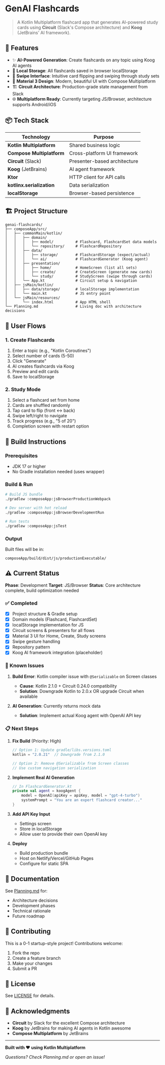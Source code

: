 # GenAI Flashcards

> A Kotlin Multiplatform flashcard app that generates AI-powered study cards using **Circuit** (Slack's Compose architecture) and **Koog** (JetBrains' AI framework).

## 🚀 Features

- ✨ **AI-Powered Generation**: Create flashcards on any topic using Koog AI agents
- 💾 **Local Storage**: All flashcards saved in browser localStorage
- 📱 **Swipe Interface**: Intuitive card flipping and swiping through study sets
- 🎨 **Material 3 Design**: Modern, beautiful UI with Compose Multiplatform
- 🏗️ **Circuit Architecture**: Production-grade state management from Slack
- 🌐 **Multiplatform Ready**: Currently targeting JS/Browser, architecture supports Android/iOS

## 📦 Tech Stack

| Technology | Purpose |
|-----------|---------|
| **Kotlin Multiplatform** | Shared business logic |
| **Compose Multiplatform** | Cross-platform UI framework |
| **Circuit** (Slack) | Presenter-based architecture |
| **Koog** (JetBrains) | AI agent framework |
| **Ktor** | HTTP client for API calls |
| **kotlinx.serialization** | Data serialization |
| **localStorage** | Browser-based persistence |

## 🏗️ Project Structure

```
genai-flashcards/
├── composeApp/src/
│   ├── commonMain/kotlin/
│   │   ├── domain/
│   │   │   ├── model/          # Flashcard, FlashcardSet data models
│   │   │   └── repository/     # FlashcardRepository
│   │   ├── data/
│   │   │   ├── storage/        # FlashcardStorage (expect/actual)
│   │   │   └── ai/             # FlashcardGenerator (Koog agent)
│   │   ├── presentation/
│   │   │   ├── home/           # HomeScreen (list all sets)
│   │   │   ├── create/         # CreateScreen (generate new cards)
│   │   │   └── study/          # StudyScreen (swipe through cards)
│   │   └── App.kt              # Circuit setup & navigation
│   ├── jsMain/kotlin/
│   │   ├── data/storage/       # localStorage implementation
│   │   └── main.kt             # JS entry point
│   └── jsMain/resources/
│       └── index.html          # App HTML shell
└── Planning.md                 # Living doc with architecture decisions
```

## 🎯 User Flows

### 1. Create Flashcards
1. Enter a topic (e.g., "Kotlin Coroutines")
2. Select number of cards (5-50)
3. Click "Generate"
4. AI creates flashcards via Koog
5. Preview and edit cards
6. Save to localStorage

### 2. Study Mode
1. Select a flashcard set from home
2. Cards are shuffled randomly
3. Tap card to flip (front ↔ back)
4. Swipe left/right to navigate
5. Track progress (e.g., "5 of 20")
6. Completion screen with restart option

## 🔧 Build Instructions

### Prerequisites
- JDK 17 or higher
- No Gradle installation needed (uses wrapper)

### Build & Run

```bash
# Build JS bundle
./gradlew :composeApp:jsBrowserProductionWebpack

# Dev server with hot reload
./gradlew :composeApp:jsBrowserDevelopmentRun

# Run tests
./gradlew :composeApp:jsTest
```

### Output
Built files will be in:
```
composeApp/build/dist/js/productionExecutable/
```

## ⚠️ Current Status

**Phase**: Development
**Target**: JS/Browser
**Status**: Core architecture complete, build optimization needed

### ✅ Completed
- [x] Project structure & Gradle setup
- [x] Domain models (Flashcard, FlashcardSet)
- [x] localStorage implementation for JS
- [x] Circuit screens & presenters for all flows
- [x] Material 3 UI for Home, Create, Study screens
- [x] Swipe gesture handling
- [x] Repository pattern
- [x] Koog AI framework integration (placeholder)

### 🚧 Known Issues

1. **Build Error**: Kotlin compiler issue with `@Serializable` on Screen classes
   - **Cause**: Kotlin 2.1.0 + Circuit 0.24.0 compatibility
   - **Solution**: Downgrade Kotlin to 2.0.x OR upgrade Circuit when available

2. **AI Generation**: Currently returns mock data
   - **Solution**: Implement actual Koog agent with OpenAI API key

### 📋 Next Steps

1. **Fix Build** (Priority: High)
   ```kotlin
   // Option 1: Update gradle/libs.versions.toml
   kotlin = "2.0.21"  // Downgrade from 2.1.0

   // Option 2: Remove @Serializable from Screen classes
   // Use custom navigation serialization
   ```

2. **Implement Real AI Generation**
   ```kotlin
   // In FlashcardGenerator.kt
   private val agent = koogAgent {
       model = OpenAI(apiKey = apiKey, model = "gpt-4-turbo")
       systemPrompt = "You are an expert flashcard creator..."
   }
   ```

3. **Add API Key Input**
   - Settings screen
   - Store in localStorage
   - Allow user to provide their own OpenAI key

4. **Deploy**
   - Build production bundle
   - Host on Netlify/Vercel/GitHub Pages
   - Configure for static SPA

## 📖 Documentation

See [Planning.md](Planning.md) for:
- Architecture decisions
- Development phases
- Technical rationale
- Future roadmap

## 🤝 Contributing

This is a 0-1 startup-style project! Contributions welcome:

1. Fork the repo
2. Create a feature branch
3. Make your changes
4. Submit a PR

## 📄 License

See [LICENSE](LICENSE) for details.

## 🙌 Acknowledgments

- **Circuit** by Slack for the excellent Compose architecture
- **Koog** by JetBrains for making AI agents in Kotlin awesome
- **Compose Multiplatform** by JetBrains

---

**Built with ❤️ using Kotlin Multiplatform**

*Questions? Check Planning.md or open an issue!*

